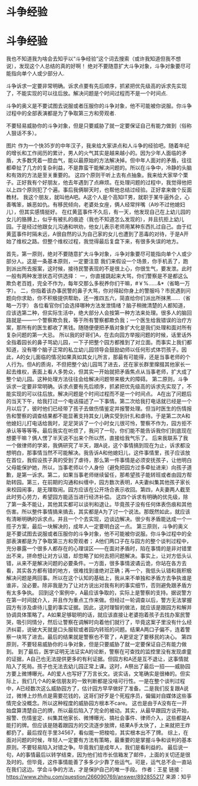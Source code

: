 # 斗争经验

<!--more-->

# 斗争经验

我也不知道我为啥会去知乎以“斗争经验”这个词去搜索（或许我知道但我不想说），发现这个人总结的真的好啊！
绝对不要随意扩大斗争对象，斗争对象要尽可能指向单个人或少部分人.

斗争诉求一定要非常明确。诉求点要有先后顺序，抓紧把优先级高的诉求先实现了，不能实现的可以往后放。解决问题是个时间过程而不是一个时间点.

斗争的奥义是不要试图去说服或者压服你的斗争对象，他不可能被你说服。你斗争过程中的全部表演都是为了争取第三方和旁观者.

不要轻易威胁你的斗争对象，但是只要威胁了就一定要保证自己有能力做到（俗称人狠话不多）。

图片
作为一个快35岁的中年汉子，我来给大家讲点和人斗争的经验吧。随着年纪的增长和工作阅历的累计，男人的火气其实是越来越小的。因为少年人面临的矛盾，大多数凭着一腔血气，能以最原始的方法解决掉。但中年人面对的矛盾，往往都牵扯了几方的复杂利益，不是靠蛮干能解决问题的。所以在斗争中，冷静的头脑和有效的方法是至关重要的。
这四个原则干听上去有点抽象。我来给大家举个栗子。正好我有个好朋友，他去年遇到了点麻烦。在处理问题的过程中，我觉得他把以上四个原则犯了个遍。事后我俩聊天时，也帮他总结过经验。正好拿来做个反面教材。
我这个朋友，就叫他A吧。A这个人是个高知IT男，就职于某牛逼外企，心善嘴笨，嫉恶如仇。有移民倾向，老婆处女座，俩人经常拌嘴（A吵不过他媳妇儿），但其实感情挺好。
在红黄蓝事件不久后，有一天，他发现自己在上幼儿园的女儿的胳膊上，似乎有被扎的痕迹（我也不知道怎么发现的），并且抗拒上幼儿园。于是经过他跟女儿沟通和哄劝，他女儿表示老师用某种东西扎过自己。由于红黄蓝事件时隔未远，A很自然的认为自己家的女儿也遭到了恶毒的对待，于是A开始了维权之路。但整个维权过程，我觉得最后复盘下来，有很多失误的地方。

首先，第一原则，绝对不要随意扩大斗争对象，斗争对象要尽可能指向单个人或少部分人。这是一条基本原则，一定要注意
我们来假设一个场景，你手机丢了，跑到派出所去报案，这时候，接待民警表现的不是很上心，你很生气，要发泄。此时一般有两种发泄状态可供选择：
一，你直接跳起来大骂，你们警察是不是都这么欺负老百姓，完全不作为，每年交那么多税养你们干嘛，#￥%……&*（省略一万字）。
二，你指着该办事民警的鼻子大骂，你对得起你身上的警服吗？市民遇到问题向你求助，你不积极提供帮助，还一推四五六，简直给你们派出所抹黑……（省略一万字）
各位看官你们会选择哪种方法发泄情绪？脑子稍微清楚的人都知道，应该选第二种，但实际生活中，绝大部分人会按第一种方法来处理。很多人的脑回路就是——一个警察欺负我，等于所有警察都欺负我；一个医生给我错误的治疗方案，那所有的医生都收了黑钱。随随便便把矛盾对象扩大化是我们处理和面对所有复杂问题的第一大忌。
所以我的好哥们A，在去向园方举报问题的时候，话里话外全指着园长的鼻子骂幼儿园，一下子把整个园方都推到了对立面。而事实上我们都知道，没有哪个脑子正常的私立幼儿园领导会鼓励幼师以任何形式体罚孩子。因此，A的女儿面临的情况如果真如其女儿所言，那最有可能得，还是当事老师的个人行为。但A的质询，不但把整个幼儿园骂了进去，还在家长群里撺掇其他家长一起去维权，表面上看人多势众，但其实一开始就把矛盾焦点从当事老师，扩大成了整个幼儿园。这种处理方法往往会给解决问题带来极大的障碍。
第二原则，斗争诉求一定要非常明确。诉求点要有先后顺序，抓紧把优先级高的诉求先实现了，不能实现的可以往后放。解决问题是个时间过程而不是一个时间点。
A在出了问题后的当天下午，给我打过一个电话描述了一下事情。第二次给我打电话就已经是一个月以后了，彼时他们已经带了孩子去做伤情鉴定并报警处理。但当时医生的伤情报告和警察的调查结果都不能显著支持其女儿确实受到针扎和虐待。于是第二次A和他媳妇儿打电话给我时，足足哭诉了一个小时女儿很可怜，警察不作为，园方拒不承认等等等等。最后我实在听烦了，我问了一句，你们能不能告诉我你们到底现在想要干嘛？俩人愣了半天说不出来个所以然，直接给我气乐了。
后来我联系了我一个做律师的学弟，我俩研究了半天，跟A说，这个事情搞到现在为止，诉求都没想明白，那事情当然不可能解决。我告诉A和他媳妇儿，这件事情里，孩子应该放在首位，我假设孩子真的受到了虐待，那么第一件事情是必须安抚孩子，让他明白父母能保护她，所以，当事老师以个人身份（避免把园方过多牵扯进来）向孩子道歉，是第一诉求。第二，如果当事老师继续留任，那希望孩子能转班或者由园方帮助转园。第三，在前期的沟通和纠缠中，园方数次表明，A夫妻纠集其他孩子家长来校园闹事，是无理取闹。园方应该在公开场合表示收回。第四，A夫妻两人截至此时劳心劳力，希望园方能适当进行经济补偿。
这四个诉求有明确的优先级，除了第一条不能让，其他其实都可以谈判和退让。毕竟孩子没有任何体表伤痕和其他伤害。所以整件事情搞来搞去，其实都是A为了讨一个说法。那既然如此，就应该有清晰明确的诉求点。并且一个个去实现，边谈边解决。很少有矛盾能达成一个一揽子方案，最后一块解决的，成年人一定要明白这一点。
第三原则，斗争的奥义是不要试图去说服或者压服你的斗争对象，他不可能被你说服。你斗争过程中的全部表演都是为了争取第三方和旁观者；
A他们两口子在与园方的整个谈判过程中，充分暴露一个很多人都存在的心理误区——在面对矛盾时，陷在事情的是非对错里出不来，拼命想让对方认错，却忽略了如何去把问题解决。事实上，让对方低头认错，从来不是解决问题的必要条件。一方面，很多事情波谲云诡，你站在各方去看，其实各方都有错的地方，很难找到谁绝对正确；再一个，我低头认错和我积极解决问题是两回事。所以在这个认知的基础上，我从来不单独和矛盾方去争执谁是谁非，没必要。除非我是为了让对方说出对我有利的事实细节，否则避免跟矛盾方有太多争执。
回到这个案例中，A最应该争取的，实际上是警察的支持。据说警方在第一时间就介入，并且作为重点工作来做。但经过一轮调查以后，警方无法掌握园方有涉及虐待儿童的事实证据。因此，这时理智的做法，就应该是跟园方和解并协调具体策略了。A如果足够聪明的话，就应该直接让老婆抱着孩子去找办案民警哭，吸引同情分，然后让警察在调解时向着他们就行了，毕竟这案子里没有什么经济纠葛，说破大天就是口头服软或者园内转班的问题。结果A两口子偏不，连着警察一块骂了进去。最后的结果就是警察也不管了，A更坚定了要移民的决心。
第四原则，不要轻易威胁你的斗争对象，但是只要威胁了就一定要保证自己有能力做到。
到了最后，医学证明无法证实A的论断，警察在可查找的监控里没有发现虐童的证据，A自己也无法提供更多的有利证据。但园方和A还是互不退让，这事情就陷入了死局。孩子也无法去幼儿园正常上课。这时，A祭出了最后一招——威胁园方要上微博曝光。A的爱人也写好了万言长文。说实话，文笔确实是很棒的。但实际上，我们几个A的亲信朋友的一致判断都是没啥可行性。一是在整个谈判过程中，A已经数次这么威胁园方了，估计园方早早做好了准备。二是我们反复跟A说过，微博上炒热点是需要花钱的，这哥们好歹是个死程序员，偏偏对自媒体这些事情完全没概念。所以这种程度的威胁园方根本不care。
这也是由于A没有在一开始盘算清楚自己的牌，所以最后陷入了完全的被动。其实，从最早跟园方谈开始，报警、伤情鉴定、纠集其他家长、微博曝光、搞社会事件、律师介入，这些都是A能打的牌。但应该是随着跟园方的交流逐步放牌，结果A手太快了，上来就把王炸都扔了。最后捏在手里34567，看似能一把梭哈，其实根本出不了牌。
综上，在面对问题的时候，年轻人一定要有方法有策略，最重要的是掌握斗争和谈判的基本原则。不要轻易陷入对错之争。毕竟我们是成年人，我们是看利益的。
最后说一句，A的事情最后以转学结束，因为他们给市长信箱发了邮件，上面的关切还是很及时的。但毕竟，这件事情能善了多多少少靠了些运气。可是，运气总不会一直站在我们这边。学会斗争的方法，才是保护自己的唯一手段。
作者：王星
链接：https://www.zhihu.com/question/266090769/answer/892855217
来源：知乎

